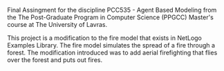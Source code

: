 Final Assingment for the discipline PCC535 - Agent Based Modeling from the The Post-Graduate Program in Computer Science (PPGCC) Master's course at The University of Lavras.

This project is a modification to the fire model that exists in NetLogo Examples Library. The fire model simulates the spread of a fire through a forest. The modification introduced was to add aerial firefighting that flies over the forest and puts out fires. 
